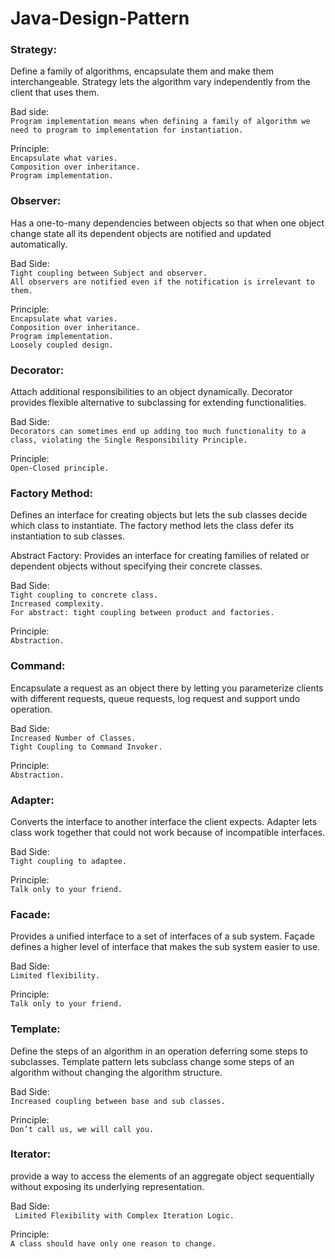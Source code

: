 # Java-Design-Pattern


### Strategy:
Define a family of algorithms, encapsulate them and make them interchangeable. 
Strategy lets the algorithm vary independently from the client that uses them.

Bad side:</br>
`Program implementation means when defining a family of algorithm we need to program to implementation for instantiation.`

Principle:</br>
`Encapsulate what varies.`</br>
`Composition over inheritance.`</br>
`Program implementation.`



### Observer:
Has a one-to-many dependencies between objects so that when one object change state all its dependent objects are 
notified and updated automatically.


Bad Side:</br>
`Tight coupling between Subject and observer.`</br>
`All observers are notified even if the notification is irrelevant to them.`

Principle:</br>
`Encapsulate what varies.`</br>
`Composition over inheritance.`</br>
`Program implementation.`</br>
`Loosely coupled design.`



### Decorator:
Attach additional responsibilities to an object dynamically. Decorator provides flexible alternative to subclassing 
for extending functionalities.

Bad Side:</br>
`Decorators can sometimes end up adding too much functionality to a class, violating the Single Responsibility Principle.`

Principle:</br>
`Open-Closed principle.`



### Factory Method:
Defines an interface for creating objects but lets the sub classes decide which class to instantiate. The factory 
method lets the class defer its instantiation to sub classes.

Abstract Factory: Provides an interface for creating families of related or dependent objects without specifying their 
concrete classes.

Bad Side:</br>
`Tight coupling to concrete class.`</br>
`Increased complexity.`</br>
`For abstract: tight coupling between product and factories.`

Principle:</br>
`Abstraction.`



### Command:
Encapsulate a request as an object there by letting you parameterize clients with different requests, queue requests, 
log request and support undo operation.

Bad Side:</br>
`Increased Number of Classes.` </br>
`Tight Coupling to Command Invoker.`

Principle:</br>
`Abstraction.`



### Adapter:
Converts the interface to another interface the client expects. Adapter lets class work together that could not work 
because of incompatible interfaces.

Bad Side:</br>
`Tight coupling to adaptee.`

Principle:</br>
`Talk only to your friend.`




### Facade:
Provides a unified interface to a set of interfaces of a sub system. Façade defines a higher level of interface that 
makes the sub system easier to use.

Bad Side:</br>
`Limited flexibility.`

Principle:</br>
`Talk only to your friend.`



### Template:
Define the steps of an algorithm in an operation deferring some steps to subclasses. Template pattern lets subclass 
change some steps of an algorithm without changing the algorithm structure.

Bad Side:</br>
`Increased coupling between base and sub classes.`

Principle:</br>
`Don’t call us, we will call you.`



### Iterator:
provide a way to access the elements of an aggregate object sequentially without exposing its underlying representation.

Bad Side:</br>
` Limited Flexibility with Complex Iteration Logic.`

Principle:</br>
`A class should have only one reason to change.`





